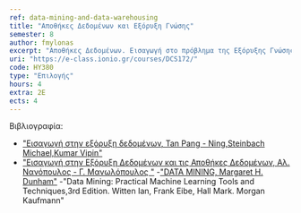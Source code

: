 ```yaml
---
ref: data-mining-and-data-warehousing
title: "Αποθήκες Δεδομένων και Εξόρυξη Γνώσης"
semester: 8
author: fmylonas
excerpt: "Αποθήκες Δεδομένων. Εισαγωγή στο πρόβλημα της Εξόρυξης Γνώσης. Μεθοδολογίες και Αλγόριθμοι. Εξόρυξη Δεδομένων. Προβλεπτική και περιγραφική εξόρυξη δεδομένων. Κανόνες συσχέτισης (Association Rules). Κατηγοριοποίηση (classification). Δέντρα Απόφασης. k- Πλησιέστεροι γείτονες. Στοχαστική κατηγοριοποίηση. Naive Bayes. Bayes Networks. Συσταδοποίηση. k-Means. Meta-learning. Τεχνικές και Αλγόριθμοι Εξόρυξης Γνώσης. Αποθήκες δεδομένων και τεχνολογία OLAP. Προπαρασκευή δεδομένων για εξόρυξη γνώσης. Φιλτράρισμα. Επιλογή χαρακτηριστικών.  Οπτικοποίηση. Αξιολόγηση εξόρυξης. Ανάλυση χρονολογικών σειρών.."
uri: "https://e-class.ionio.gr/courses/DCS172/"
code: ΗΥ380
type: "Επιλογής"
hours: 4
extra: 2Ε
ects: 4
---
```



Βιβλιογραφία: 
  - ["Εισαγωγή στην εξόρυξη δεδομένων, Tan Pang - Ning,Steinbach Michael,Kumar Vipin" ](https://service.eudoxus.gr/search/#a/id:18549105/0)
  - ["Εισαγωγή στην Εξόρυξη Δεδομένων και τις Αποθήκες Δεδομένων, Αλ. Νανόπουλος - Γ. Μανωλόπουλος "](https://service.eudoxus.gr/search/#a/id:3079/0)
  -["DATA MINING, Margaret H. Dunham"](https://service.eudoxus.gr/search/#a/id:395/0)
  -"Data Mining: Practical Machine Learning Tools and Techniques,3rd Edition. Witten Ian, Frank Eibe, Hall Mark. Morgan Kaufmann"
